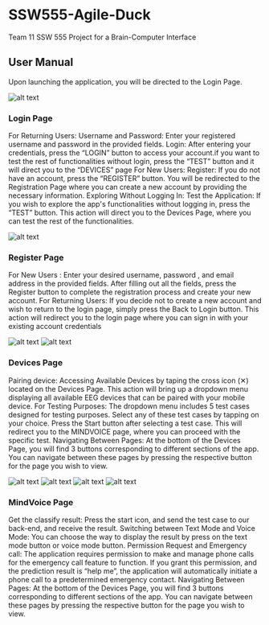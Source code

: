 # SSW555-Agile-Duck
Team 11 SSW 555 Project for a Brain-Computer Interface

## User Manual
Upon launching the application, you will be directed to the Login Page.

![alt text](images/login.jpg)
### Login Page

For Returning Users:
    Username and Password: Enter your registered username and password in the provided fields.
    Login: After entering your credentials, press the “LOGIN” button to access your account.if you want to test the rest of functionalities without login, press the “TEST” button and it will direct you to the “DEVICES” page
For New Users:
    Register: If you do not have an account, press the “REGISTER” button. You will be redirected to the Registration Page where you can create a new account by providing the necessary information.
Exploring Without Logging In:
    Test the Application: If you wish to explore the app's functionalities without logging in, press the “TEST” button. This action will direct you to the Devices Page, where you can test the rest of the functionalities.

![alt text](images/register.jpg)
### Register Page
For New Users :
    Enter your desired username, password , and email address in the provided fields.
    After filling out all the fields, press the Register button to complete the registration process and create your new account.
For Returning Users:
    If you decide not to create a new account and wish to return to the login page, simply press the Back to Login button. This action will redirect you to the login page where you can sign in with your existing account credentials


![alt text](images/devices01.jpg)
![alt text](images/devices02.jpg)
### Devices Page
Pairing device:
    Accessing Available Devices by taping the cross icon (✕) located on the Devices Page. This action will bring up a dropdown menu displaying all available EEG devices that can be paired with your mobile device.
For Testing Purposes:
    The dropdown menu includes 5 test cases designed for testing purposes. Select any of these test cases by tapping on your choice.
    Press the Start button after selecting a test case. This will redirect you to the MINDVOICE page, where you can proceed with the specific test.
Navigating Between Pages:
    At the bottom of the Devices Page, you will find 3 buttons corresponding to different sections of the app. You can navigate between these pages by pressing the respective button for the page you wish to view.


![alt text](images/mindvoice01.jpg)
![alt text](images/mindvoice02.jpg)
![alt text](images/mindvoice03.jpg)
![alt text](images/mindvoice04.jpg)
### MindVoice Page
Get the classify result:
    Press the start icon, and send the test case to our back-end, and receive the result.
Switching between Text Mode and Voice Mode:
    You can choose the way to display the result by press on the text mode button or voice mode button.
Permission Request and Emergency call:
    The application requires permission to make and manage phone calls for the emergency call feature to function.
    If you grant this permission, and the prediction result is “help me”, the application will automatically initiate a phone call to a predetermined emergency contact.
Navigating Between Pages:
    At the bottom of the Devices Page, you will find 3 buttons corresponding to different sections of the app. You can navigate between these pages by pressing the respective button for the page you wish to view.

